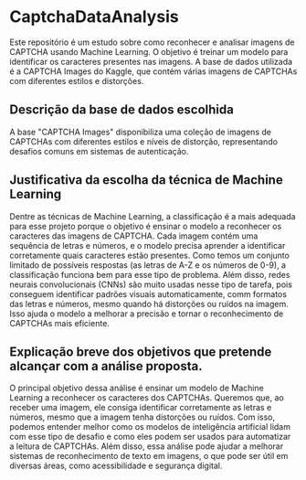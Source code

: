 # CaptchaDataAnalysis
Este repositório é um estudo sobre como reconhecer e analisar imagens de CAPTCHA usando Machine Learning. O objetivo é treinar um modelo para identificar os caracteres presentes nas imagens.
A base de dados utilizada é a CAPTCHA Images do Kaggle, que contém várias imagens de CAPTCHAs com diferentes estilos e distorções.

## Descrição da base de dados escolhida
A base "CAPTCHA Images" disponibiliza uma coleção de imagens de CAPTCHAs com diferentes estilos e níveis de distorção, representando desafios comuns em sistemas de autenticação.

## Justificativa da escolha da técnica de Machine Learning
Dentre as técnicas de Machine Learning, a classificação é a mais adequada para esse projeto porque o objetivo é ensinar o modelo a reconhecer os caracteres das imagens de CAPTCHA.
Cada imagem contém uma sequência de letras e números, e o modelo precisa aprender a identificar corretamente quais caracteres estão presentes. Como temos um conjunto limitado de possíveis respostas (as letras de A-Z e os números de 0-9), a classificação funciona bem para esse tipo de problema.
Além disso, redes neurais convolucionais (CNNs) são muito usadas nesse tipo de tarefa, pois conseguem identificar padrões visuais automaticamente, comm formatos das letras e números, mesmo quando há distorções ou ruídos na imagem. Isso ajuda o modelo a melhorar a precisão e tornar o reconhecimento de CAPTCHAs mais eficiente.

## Explicação breve dos objetivos que pretende alcançar com a análise proposta. 

O principal objetivo dessa análise é ensinar um modelo de Machine Learning a reconhecer os caracteres dos CAPTCHAs. Queremos que, ao receber uma imagem, ele consiga identificar corretamente as letras e números, mesmo que a imagem tenha distorções ou ruídos.
Com isso, podemos entender melhor como os modelos de inteligência artificial lidam com esse tipo de desafio e como eles podem ser usados para automatizar a leitura de CAPTCHAs. Além disso, essa análise pode ajudar a melhorar sistemas de reconhecimento de texto em imagens, o que pode ser útil em diversas áreas, como acessibilidade e segurança digital.
